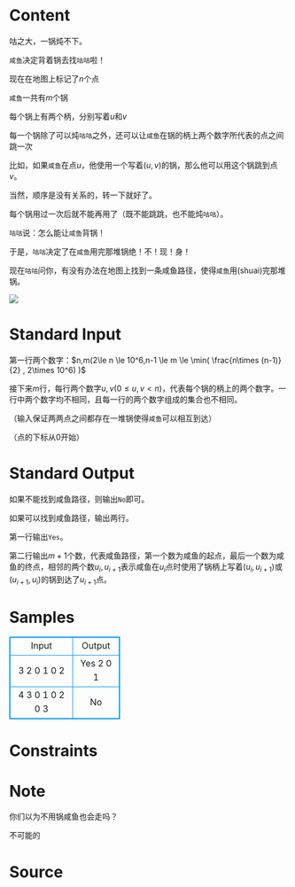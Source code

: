 
# Content

咕之大，一锅炖不下。

`咸鱼`决定背着锅去找`咕咕`啦！

现在在地图上标记了$n$个点

`咸鱼`一共有$m$个锅

每个锅上有两个柄，分别写着$u$和$v$

每一个锅除了可以炖`咕咕`之外，还可以让`咸鱼`在锅的柄上两个数字所代表的点之间跳一次

比如，如果`咸鱼`在点$u$，他使用一个写着$(u,v)$的锅，那么他可以用这个锅跳到点$v$。

当然，顺序是没有关系的，转一下就好了。

每个锅用过一次后就不能再用了（既不能跳跳，也不能炖`咕咕`）。

`咕咕`说：怎么能让`咸鱼`背锅！

于是，`咕咕`决定了在`咸鱼`用完那堆锅绝！不！现！身！

现在`咕咕`问你，有没有办法在地图上找到一条咸鱼路径，使得`咸鱼`用(shuai)完那堆锅。

<img src="http://chuantu.biz/t6/317/1527066311x-1404792259.jpg" heigth = "400" />

# Standard Input

第一行两个数字：$n,m(2\le n \le 10^6,n-1 \le m \le \min( \frac{n\times (n-1)}{2} , 2\times 10^6) )$

接下来$m$行，每行两个数字$u,v(0\le u,v < n)$，代表每个锅的柄上的两个数字。一行中两个数字均不相同，且每一行的两个数字组成的集合也不相同。

（输入保证两两点之间都存在一堆锅使得`咸鱼`可以相互到达）

（点的下标从$0$开始）

# Standard Output

如果不能找到咸鱼路径，则输出`No`即可。

如果可以找到咸鱼路径，输出两行。

第一行输出`Yes`。

第二行输出$m+1$个数，代表咸鱼路径，第一个数为咸鱼的起点，最后一个数为咸鱼的终点，相邻的两个数$u_i,u_{i+1}$表示咸鱼在$u_i$点时使用了锅柄上写着$(u_i,u_{i+1})$或$(u_{i+1},u_i)$的锅到达了$u_{i+1}$点。

# Samples

<style>
        table,table tr th, table tr td { border:1px solid #0094ff; }
        table { width: 200px; min-height: 25px; line-height: 25px; text-align: center; border-collapse: collapse;}   
    </style>
<table>
	<tr>
		<td>Input</td>
		<td>Output</td>
	</tr>
<tr><td>3 2
0 1
0 2</td><td>Yes
2 0 1</td></tr><tr><td>4 3
0 1
0 2
0 3</td><td>No</td></tr></table>


# Constraints



# Note

你们以为不用锅咸鱼也会走吗？

不可能的

# Source



